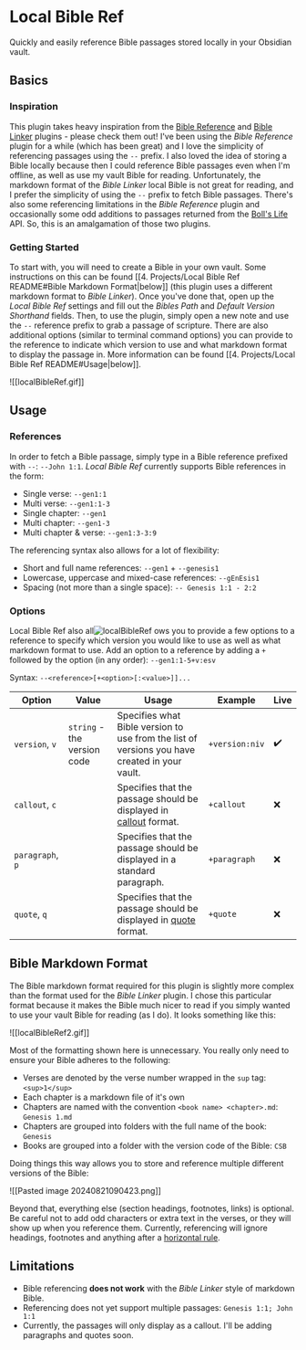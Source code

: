 # Local Bible Ref

Quickly and easily reference Bible passages stored locally in your Obsidian vault.

## Basics

### Inspiration

This plugin takes heavy inspiration from the [Bible Reference](https://github.com/tim-hub/obsidian-bible-reference) and [Bible Linker](https://github.com/kuchejak/obsidian-bible-linker-plugin) plugins - please check them out! I've been using the *Bible Reference* plugin for a while (which has been great) and I love the simplicity of referencing passages using the `--` prefix. I also loved the idea of storing a Bible locally because then I could reference Bible passages even when I'm offline, as well as use my vault Bible for reading. Unfortunately, the markdown format of the *Bible Linker* local Bible is not great for reading, and I prefer the simplicity of using the `--` prefix to fetch Bible passages. There's also some referencing limitations in the *Bible Reference* plugin and occasionally some odd additions to passages returned from the [Boll's Life](https://bolls.life/) API. So, this is an amalgamation of those two plugins. 

### Getting Started

To start with, you will need to create a Bible in your own vault. Some instructions on this can be found [[4. Projects/Local Bible Ref README#Bible Markdown Format|below]] (this plugin uses a different markdown format to *Bible Linker*). Once you've done that, open up the *Local Bible Ref* settings and fill out the *Bibles Path* and *Default Version Shorthand* fields. Then, to use the plugin, simply open a new note and use the `--` reference prefix to grab a passage of scripture. There are also additional options (similar to terminal command options) you can provide to the reference to indicate which version to use and what markdown format to display the passage in. More information can be found [[4. Projects/Local Bible Ref README#Usage|below]].

![[localBibleRef.gif]]

## Usage

### References

In order to fetch a Bible passage, simply type in a Bible reference prefixed with `--`: `--John 1:1`. *Local Bible Ref* currently supports Bible references in the form:

- Single verse: `--gen1:1`
- Multi verse: `--gen1:1-3`
- Single chapter: `--gen1`
- Multi chapter: `--gen1-3`
- Multi chapter & verse: `--gen1:3-3:9`

The referencing syntax also allows for a lot of flexibility:

- Short and full name references: `--gen1` + `--genesis1`
- Lowercase, uppercase and mixed-case references: ``--gEnEsis1``
- Spacing (not more than a single space): `-- Genesis 1:1 - 2:2`

### Options

Local Bible Ref also all![localBibleRef](https://github.com/user-attachments/assets/5904e42c-790e-4d11-9f00-e2ce8c81097c)
ows you to provide a few options to a reference to specify which version you would like to use as well as what markdown format to use. Add an option to a reference by adding a `+` followed by the option (in any order): `--gen1:1-5+v:esv`

Syntax: `--<reference>[+<option>[:<value>]]...`

| Option           | Value                       | Usage                                                                                                                                             | Example        | Live |
| ---------------- | --------------------------- | ------------------------------------------------------------------------------------------------------------------------------------------------- | -------------- | ---- |
| `version`, `v`   | `string` - the version code | Specifies what Bible version to use from the list of versions you have created in your vault.                                                     | `+version:niv` | ✔️   |
| `callout`, `c`   |                             | Specifies that the passage should be displayed in [callout](https://help.obsidian.md/Editing+and+formatting/Callouts) format.                     | `+callout`     | ❌    |
| `paragraph`, `p` |                             | Specifies that the passage should be displayed in a standard paragraph.                                                                           | `+paragraph`   | ❌    |
| `quote`, `q`     |                             | Specifies that the passage should be displayed in [quote](https://help.obsidian.md/Editing+and+formatting/Basic+formatting+syntax#Quotes) format. | `+quote`       | ❌    |

## Bible Markdown Format

The Bible markdown format required for this plugin is slightly more complex than the format used for the *Bible Linker* plugin. I chose this particular format because it makes the Bible much nicer to read if you simply wanted to use your vault Bible for reading (as I do). It looks something like this:

![[localBibleRef2.gif]]

Most of the formatting shown here is unnecessary. You really only need to ensure your Bible adheres to the following:

- Verses are denoted by the verse number wrapped in the `sup` tag: `<sup>1</sup>`
- Each chapter is a markdown file of it's own
- Chapters are named with the convention `<book name> <chapter>.md`: `Genesis 1.md`
- Chapters are grouped into folders with the full name of the book: `Genesis`
- Books are grouped into a folder with the version code of the Bible: `CSB`

Doing things this way allows you to store and reference multiple different versions of the Bible:

![[Pasted image 20240821090423.png]]

Beyond that, everything else (section headings, footnotes, links) is optional. Be careful not to add odd characters or extra text in the verses, or they will show up when you reference them. Currently, referencing will ignore headings, footnotes and anything after a [horizontal rule](https://help.obsidian.md/Editing+and+formatting/Basic+formatting+syntax#Horizontal+rule).

## Limitations

- Bible referencing **does not work** with the *Bible Linker* style of markdown Bible.
- Referencing does not yet support multiple passages: `Genesis 1:1; John 1:1`
- Currently, the passages will only display as a callout. I'll be adding paragraphs and quotes soon.
